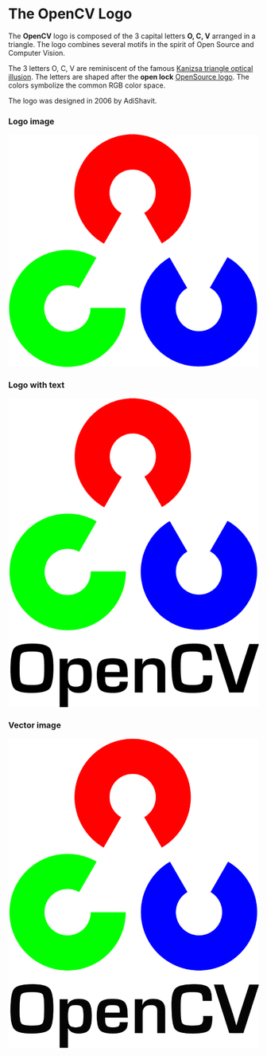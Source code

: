 The OpenCV Logo
===============

The **OpenCV** logo is composed of the 3 capital letters **O, C, V** arranged in a triangle. The logo combines several motifs in the spirit of Open Source and Computer Vision.

The 3 letters O, C, V are reminiscent of the famous [Kanizsa triangle optical illusion](http://en.wikipedia.org/wiki/Kanizsa_triangle). The letters are shaped after the **open lock** [OpenSource logo](http://www.opensource.org/). The colors symbolize the common RGB color space.

The logo was designed in 2006 by AdiShavit.

### Logo image

![](images/opencv-logo.png)

### Logo with text

![](images/OpenCV_Logo_with_text.png)

### Vector image

![](images/OpenCV_Logo_with_text_svg_version.svg?sanitize=true)

